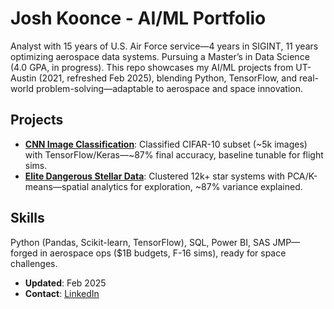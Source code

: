 # Josh Koonce - AI/ML Portfolio
Analyst with 15 years of U.S. Air Force service—4 years in SIGINT, 11 years optimizing aerospace data systems. Pursuing a Master’s in Data Science (4.0 GPA, in progress). This repo showcases my AI/ML projects from UT-Austin (2021, refreshed Feb 2025), blending Python, TensorFlow, and real-world problem-solving—adaptable to aerospace and space innovation.

## Projects
- **[CNN Image Classification]([CNN/CNN_Image_Classification.ipynb](https://github.com/josh-koonce/notebooks/tree/main/Project%208%20-%20Convolutional%20Neural%20Network))**: Classified CIFAR-10 subset (~5k images) with TensorFlow/Keras—~87% final accuracy, baseline tunable for flight sims.
- **[Elite Dangerous Stellar Data](Personal%20Project%20-%20Elite%20Dangerous%20Stellar%20Data/ED_Stellar_Clusters.ipynb)**: Clustered 12k+ star systems with PCA/K-means—spatial analytics for exploration, ~87% variance explained.

## Skills
Python (Pandas, Scikit-learn, TensorFlow), SQL, Power BI, SAS JMP—forged in aerospace ops ($1B budgets, F-16 sims), ready for space challenges.

- **Updated**: Feb 2025
- **Contact**: [LinkedIn](https://linkedin.com/in/joshua-koonce-26212a195)

